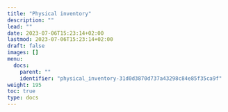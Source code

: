 ```yaml
---
title: "Physical inventory"
description: ""
lead: ""
date: 2023-07-06T15:23:14+02:00
lastmod: 2023-07-06T15:23:14+02:00
draft: false
images: []
menu:
  docs:
    parent: ""
    identifier: "physical_inventory-31d0d3870d737a43298c84e85f35ca9f"
weight: 195
toc: true
type: docs
---
```

